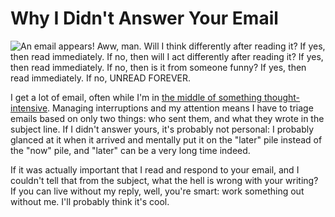 # Why I Didn't Answer Your Email

![An email appears! Aww, man. Will I think differently after reading it? If
yes, then read immediately. If no, then will I act differently after reading
it? If yes, then read immediately. If no, then is it from someone funny? If
yes, then read immediately. If no, UNREAD FOREVER.](/media/email/flowchart)

I get a lot of email, often while I'm in [the middle of something
thought-intensive](http://blog.ninlabs.com/2013/01/programmer-interrupted/).
Managing interruptions and my attention means I have to triage emails based on
only two things: who sent them, and what they wrote in the subject line. If I
didn't answer yours, it's probably not personal: I probably glanced at it when
it arrived and mentally put it on the "later" pile instead of the "now" pile,
and "later" can be a very long time indeed.

If it was actually important that I read and respond to your email, and I
couldn't tell that from the subject, what the hell is wrong with your writing?
If you can live without my reply, well, you're smart: work something out
without me. I'll probably think it's cool.
